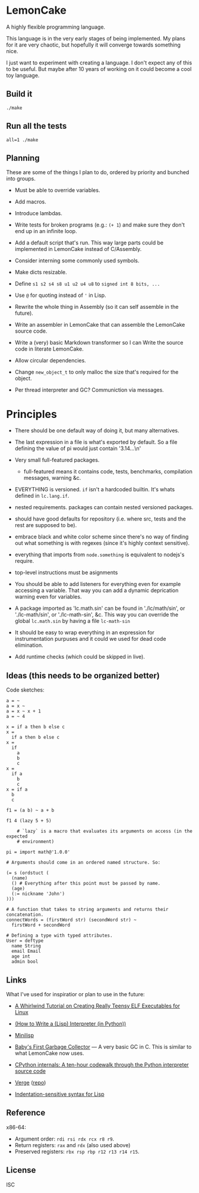 # LemonCake

A highly flexible programming language.

This language is in the very early stages of being implemented. My plans for it
are very chaotic, but hopefully it will converge towards something nice.

I just want to experiment with creating a language. I don't expect any of this
to be useful. But maybe after 10 years of working on it could become a cool toy
language.

## Build it

    ./make

## Run all the tests

    all=1 ./make

## Planning

These are some of the things I plan to do, ordered by priority and bunched into
groups.

- Must be able to override variables.

- Add macros.
- Introduce lambdas.

- Write tests for broken programs (e.g.: `(+ 1`) and make sure they don't end up
  in an infinite loop.

- Add a default script that's run. This way large parts could be implemented in
  LemonCake instead of C/Assembly.

- Consider interning some commonly used symbols.

- Make dicts resizable.

- Define `s1 s2 s4 s8 u1 u2 u4 u8` to `signed int 8 bits, ...`
- Use `@` for quoting instead of `'` in Lisp.

- Rewrite the whole thing in Assembly (so it can self assemble in the future).

- Write an assembler in LemonCake that can assemble the LemonCake source code.

- Write a (very) basic Markdown transformer so I can Write the source code in
  literate LemonCake.

- Allow circular dependencies.
- Change `new_object_t` to only malloc the size that's required for the object.
- Per thread interpreter and GC? Communiction via messages.

# Principles

- There should be one default way of doing it, but many alternatives.
- The last expression in a file is what's exported by default. So a file
  defining the value of pi would just contain '3.14...\n'

- Very small full-featured packages.
  - full-featured means it contains code, tests, benchmarks, compilation
    messages, warning &c.

- EVERYTHING is versioned. `if` isn't a hardcoded builtin. It's whats defined in
  `lc.lang.if`.

- nested requirements. packages can contain nested versioned packages.

- should have good defaults for repository (i.e. where src, tests and the rest
  are supposed to be).

- embrace black and white color scheme since there's no way of finding out what
  something is with regexes (since it's highly context sensitive).

- everything that imports from `node.something` is equivalent to nodejs's
  require.

- top-level instructions must be asignments

- You should be able to add listeners for everything even for example accessing
  a variable. That way you can add a dynamic deprication warning even for
  variables.

- A package imported as 'lc.math.sin' can be found in './lc/math/sin', or
  './lc-math/sin', or './lc-math-sin', &c. This way you can override the global
  `lc.math.sin` by having a file `lc-math-sin`

- It should be easy to wrap everything in an expression for instrumentation
  purpuses and it could we used for dead code elimination.

- Add runtime checks (which could be skipped in live).

## Ideas (this needs to be organized better)

Code sketches:

```
a = ~
a = x ~
a = x ~ x + 1
a = ~ 4

x = if a then b else c
x =
  if a then b else c
x =
  if
    a
    b
    c
x =
  if a
    b
    c
x = if a
  b
  c

f1 = (a b) ~ a + b

f1 4 (lazy 5 + 5)

    # `lazy` is a macro that evaluates its arguments on access (in the expected
    # environment)

pi = import math@'1.0.0'

# Arguments should come in an ordered named structure. So:

(= s (ordstuct (
  (name)
  () # Everything after this point must be passed by name.
  (age)
  (:= nickname 'John')
)))

# A function that takes to string arguments and returns their concatenation.
connectWords = (firstWord str) (secondWord str) ~
  firstWord + secondWord

# Defining a type with typed attributes.
User = deftype
  name String
  email Email
  age int
  admin bool
```

## Links

What I've used for inspiratior or plan to use in the future:

* [A Whirlwind Tutorial on Creating Really Teensy ELF Executables for
  Linux][whirlwind-tutorial]

* [(How to Write a (Lisp) Interpreter (in Python))][lisp-in-python]

* [Minilisp][minilisp]

* [Baby's First Garbage Collector][baby-gc] — A very basic GC in C. This is
  similar to what LemonCake now uses.

* [CPython internals: A ten-hour codewalk through the Python interpreter source
  code][cpython-internals]

* [Verge][verve] ([repo][verve-repo])

* [Indentation-sensitive syntax for Lisp][lisp-indent]

## Reference

x86-64:
 * Argument order: `rdi rsi rdx rcx r8 r9`.
 * Return registers: `rax` and `rdx` (also used above)
 * Preserved registers: `rbx rsp rbp r12 r13 r14 r15`.

## License

ISC

[whirlwind-tutorial]: http://www.muppetlabs.com/~breadbox/software/tiny/teensy.html
[lisp-in-python]: http://norvig.com/lispy.html
[minilisp]: https://github.com/rui314/minilisp
[baby-gc]: http://journal.stuffwithstuff.com/2013/12/08/babys-first-garbage-collector/
[cpython-internals]: http://pgbovine.net/cpython-internals.htm
[verve]: http://tadeuzagallo.com/blog/introducing-verve/
[verve-repo]: https://github.com/tadeuzagallo/verve-lang
[lisp-indent]: http://srfi.schemers.org/srfi-49/srfi-49.html
